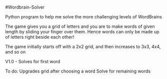 #Wordbrain-Solver

Python program to help me solve the more challenging levels of WordBrains

The game gives you a grid of letters and you are to make words of given length by sliding your finger over them. Hence words can only be made up of letters right beside each other!

The game initially starts off with a 2x2 grid, and then increases to 3x3, 4x4, and so on

V1.0 - Solves for first word

To do: 
Upgrades grid after choosing a word
Solve for remaining words

